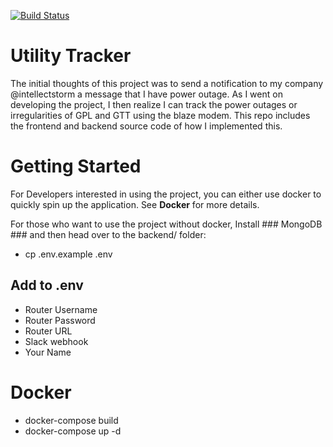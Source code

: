[![Build Status](https://travis-ci.com/Alien-nick/UtilityNotifier.svg?branch=master)](https://travis-ci.com/Alien-nick/UtilityNotifier)

# Utility Tracker

The initial thoughts of this project was to send a notification to my company @intellectstorm a message that I have power outage. As I went on developing the project, I then realize I can track the power outages or irregularities of GPL and GTT using the blaze modem. This repo includes the frontend and backend source code of how I implemented this.

# Getting Started
For Developers interested in using the project, you can either use docker to quickly spin up the application. See <b>Docker</b> for more details.

For those who want to use the project without docker, Install ### MongoDB ### and then head over to the backend/ folder:

 - cp .env.example .env
 ## Add to .env ##
 - Router Username
 - Router Password
 - Router URL
 - Slack webhook
 - Your Name

# Docker

 - docker-compose build
 - docker-compose up -d
